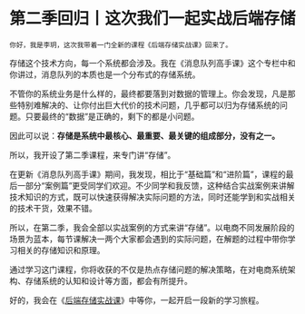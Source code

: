 # 第二季回归丨这次我们一起实战后端存储

    你好，我是李玥，这次我带着一门全新的课程《后端存储实战课》回来了。

存储这个技术方向，每一个系统都会涉及。我在《消息队列高手课》这个专栏中和你讲过，消息队列的本质也是一个分布式的存储系统。

不管你的系统业务是什么样的，最终都要落到对数据的管理上。你会发现，凡是那些特别难解决的、让你付出巨大代价的技术问题，几乎都可以归为存储系统的问题。只要最终的“数据”是正确的，剩下的都是小问题。

因此可以说：**存储是系统中最核心、最重要、最关键的组成部分，没有之一。**

所以，我开设了第二季课程，来专门讲“存储”。

在更新《消息队列高手课》期间，我发现，相比于“基础篇”和“进阶篇”，课程的最后一部分“案例篇”更受同学们欢迎。不少同学和我反馈，这种结合实战案例来讲解技术知识的方式，既可以快速获得解决实际问题的方法，同时还能学到和实战相关的技术干货，效果不错。

所以，在第二季，我会全部以实战案例的方式来讲“存储”。以电商不同发展阶段的场景为蓝本，每节课解决一两个大家都会遇到的实际问题，在解题的过程中带你学习相关的存储知识和原理。

通过学习这门课程，你将收获的不仅是热点存储问题的解决策略，在对电商系统架构、存储系统的认知和设计等方面，都会有所提升。

好的，我会在《[后端存储实战课](https://time.geekbang.org/column/intro/287?utm_term=zeusGVR04&utm_source=geektime&utm_medium=xiaoxiduilie)》中等你，一起开启一段新的学习旅程。
    